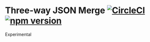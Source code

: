 # Three-way JSON Merge [![CircleCI](https://circleci.com/gh/marcello3d/json-diff3.svg?style=svg)](https://circleci.com/gh/marcello3d/json-diff3) [![npm version](https://badge.fury.io/js/json-diff3.svg)](https://badge.fury.io/js/json-diff3)

Experimental
